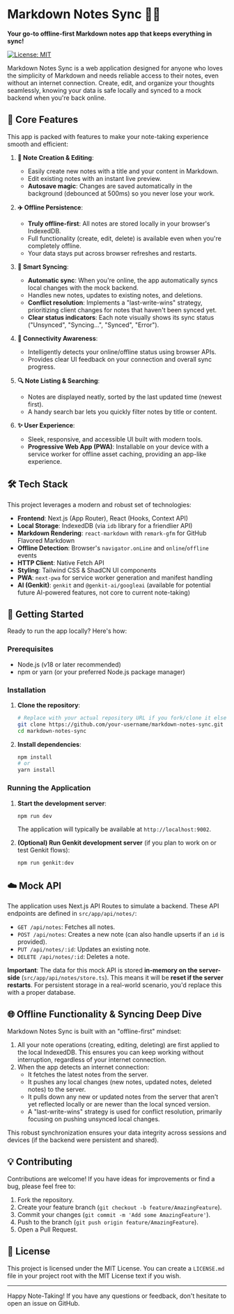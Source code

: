
# Markdown Notes Sync 📝✨

**Your go-to offline-first Markdown notes app that keeps everything in sync!**

[![License: MIT](https://img.shields.io/badge/License-MIT-yellow.svg)](https://opensource.org/licenses/MIT) <!-- Feel free to change this if you use a different license -->

<!-- TODO: If you deploy this app, add a link to your live demo here! -->
<!-- e.g., [View Live Demo](https://your-app-url.com) -->

Markdown Notes Sync is a web application designed for anyone who loves the simplicity of Markdown and needs reliable access to their notes, even without an internet connection. Create, edit, and organize your thoughts seamlessly, knowing your data is safe locally and synced to a mock backend when you're back online.

<!-- TODO: Add a cool screenshot or GIF of the app in action here! -->
<!-- For example: -->
<!-- <p align="center"><img src="https://link_to_your_screenshot.png" width="700"></p> -->

## 🚀 Core Features

This app is packed with features to make your note-taking experience smooth and efficient:

1.  **📝 Note Creation & Editing**:
    *   Easily create new notes with a title and your content in Markdown.
    *   Edit existing notes with an instant live preview.
    *   **Autosave magic**: Changes are saved automatically in the background (debounced at 500ms) so you never lose your work.

2.  **✈️ Offline Persistence**:
    *   **Truly offline-first**: All notes are stored locally in your browser's IndexedDB.
    *   Full functionality (create, edit, delete) is available even when you're completely offline.
    *   Your data stays put across browser refreshes and restarts.

3.  **🔄 Smart Syncing**:
    *   **Automatic sync**: When you're online, the app automatically syncs local changes with the mock backend.
    *   Handles new notes, updates to existing notes, and deletions.
    *   **Conflict resolution**: Implements a "last-write-wins" strategy, prioritizing client changes for notes that haven't been synced yet.
    *   **Clear status indicators**: Each note visually shows its sync status ("Unsynced", "Syncing...", "Synced", "Error").

4.  **📶 Connectivity Awareness**:
    *   Intelligently detects your online/offline status using browser APIs.
    *   Provides clear UI feedback on your connection and overall sync progress.

5.  **🔍 Note Listing & Searching**:
    *   Notes are displayed neatly, sorted by the last updated time (newest first).
    *   A handy search bar lets you quickly filter notes by title or content.

6.  **✨ User Experience**:
    *   Sleek, responsive, and accessible UI built with modern tools.
    *   **Progressive Web App (PWA)**: Installable on your device with a service worker for offline asset caching, providing an app-like experience.

## 🛠️ Tech Stack

This project leverages a modern and robust set of technologies:

*   **Frontend**: Next.js (App Router), React (Hooks, Context API)
*   **Local Storage**: IndexedDB (via `idb` library for a friendlier API)
*   **Markdown Rendering**: `react-markdown` with `remark-gfm` for GitHub Flavored Markdown
*   **Offline Detection**: Browser's `navigator.onLine` and `online`/`offline` events
*   **HTTP Client**: Native Fetch API
*   **Styling**: Tailwind CSS & ShadCN UI components
*   **PWA**: `next-pwa` for service worker generation and manifest handling
*   **AI (Genkit)**: `genkit` and `@genkit-ai/googleai` (available for potential future AI-powered features, not core to current note-taking)

## 🏁 Getting Started

Ready to run the app locally? Here's how:

### Prerequisites

*   Node.js (v18 or later recommended)
*   npm or yarn (or your preferred Node.js package manager)

### Installation

1.  **Clone the repository**:
    ```bash
    # Replace with your actual repository URL if you fork/clone it elsewhere
    git clone https://github.com/your-username/markdown-notes-sync.git
    cd markdown-notes-sync
    ```

2.  **Install dependencies**:
    ```bash
    npm install
    # or
    yarn install
    ```

### Running the Application

1.  **Start the development server**:
    ```bash
    npm run dev
    ```
    The application will typically be available at `http://localhost:9002`.

2.  **(Optional) Run Genkit development server** (if you plan to work on or test Genkit flows):
    ```bash
    npm run genkit:dev
    ```

## ☁️ Mock API

The application uses Next.js API Routes to simulate a backend. These API endpoints are defined in `src/app/api/notes/`:

*   `GET /api/notes`: Fetches all notes.
*   `POST /api/notes`: Creates a new note (can also handle upserts if an `id` is provided).
*   `PUT /api/notes/:id`: Updates an existing note.
*   `DELETE /api/notes/:id`: Deletes a note.

**Important**: The data for this mock API is stored **in-memory on the server-side** (`src/app/api/notes/store.ts`). This means it will be **reset if the server restarts**. For persistent storage in a real-world scenario, you'd replace this with a proper database.

## 🌐 Offline Functionality & Syncing Deep Dive

Markdown Notes Sync is built with an "offline-first" mindset:

1.  All your note operations (creating, editing, deleting) are first applied to the local IndexedDB. This ensures you can keep working without interruption, regardless of your internet connection.
2.  When the app detects an internet connection:
    *   It fetches the latest notes from the server.
    *   It pushes any local changes (new notes, updated notes, deleted notes) to the server.
    *   It pulls down any new or updated notes from the server that aren't yet reflected locally or are newer than the local synced version.
    *   A "last-write-wins" strategy is used for conflict resolution, primarily focusing on pushing unsynced local changes.

This robust synchronization ensures your data integrity across sessions and devices (if the backend were persistent and shared).

## 💡 Contributing

Contributions are welcome! If you have ideas for improvements or find a bug, please feel free to:
1. Fork the repository.
2. Create your feature branch (`git checkout -b feature/AmazingFeature`).
3. Commit your changes (`git commit -m 'Add some AmazingFeature'`).
4. Push to the branch (`git push origin feature/AmazingFeature`).
5. Open a Pull Request.

## 📄 License

This project is licensed under the MIT License. You can create a `LICENSE.md` file in your project root with the MIT License text if you wish.

---

Happy Note-Taking! If you have any questions or feedback, don't hesitate to open an issue on GitHub.
